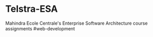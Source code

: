 # Telstra-ESA
Mahindra Ecole Centrale's Enterprise Software Architecture course assignments
#web-development

